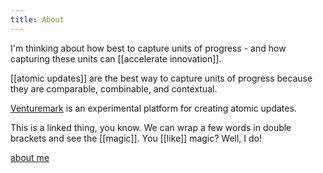```yaml
---
title: About
---
```


I'm thinking about how best to capture units of progress - and how capturing these units can [[accelerate innovation]].

[[atomic updates]] are the best way to capture units of progress because they are comparable, combinable, and contextual.

[Venturemark](https://venturemark.co/) is an experimental platform for creating atomic updates.

This is a linked thing, you know. We can wrap a few words in double brackets and see the [[magic]]. You [[like]] magic? Well, I do!

[about me](https://marcusellison.com/)
